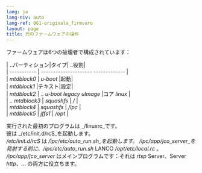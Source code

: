 ```yaml
---
lang: ja
lang-niv: auto
lang-ref: 061-originala_firmvaro
layout: page
title: 元のファームウェアの操作
---
```


ファームウェアは6つの破壊者で構成されています： 

| ..パーティション|タイプ| ..役割|  
 | ----------- | --------------------- ------------- |  
 |   _mtdblock0_   |   _u-boot_                 |起動|  
 |   _mtdblock1_   |テキスト|設定|  
 |   _mtdblock2_   | ..   _u-boot legacy uImage_   |コア  _linux_   |  
 | ..   _mtdblock3_   |   _squashfs_               |   _/_             |  
 |   _mtdblock4_   |   _squashfs_               |   _/ipc_          |  
 |   _mtdblock5_   |   _jffs1_                  |   _/opt_          |  

実行された最初のプログラムは  _/linuxrc_です。    
彼は  _/etc/init.d/rcS_を起動します。    
 _/etc/init.d/rcS_  は  _/ipc/etc/auto\_run.sh_を起動します。   _/ipc/app/jco\_server_を発射する前に、_/ipc/etc/auto\_run.sh_   LANCO   _/opt/etc/local.rc_  。    
 _/ipc/app/jco\_server_  はメインプログラムです：それは  _rtsp_  Server、Server   _http_、... の両方に役立ちます。 

